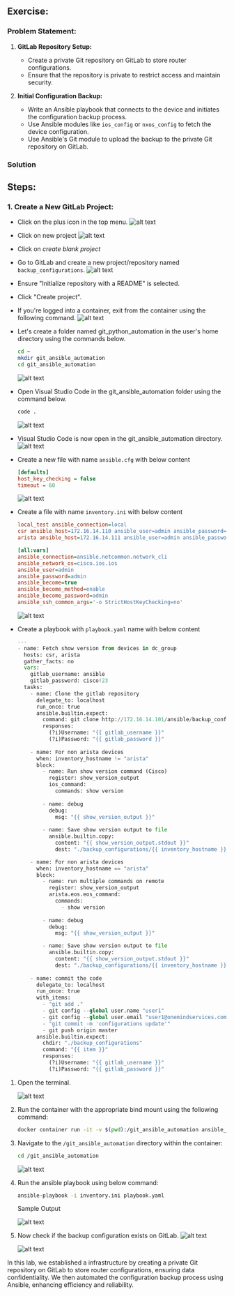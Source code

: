 ##  Exercise:
### Problem Statement:

1. **GitLab Repository Setup:**
   - Create a private Git repository on GitLab to store router configurations.
   - Ensure that the repository is private to restrict access and maintain security.

2. **Initial Configuration Backup:**
   - Write an Ansible playbook that connects to the device and initiates the configuration backup process.
   - Use Ansible modules like `ios_config` or `nxos_config` to fetch the device configuration.
   - Use Ansible's Git module to upload the backup to the private Git repository on GitLab.


### Solution
## Steps:

### 1. Create a New GitLab Project:
- Click on the plus icon in the top menu.
  ![alt text](image.png)
- Click on new project
  ![alt text](image-1.png)
- Click on *create blank project*
- Go to GitLab and create a new project/repository named `backup_configurations`.
  ![alt text](image-20.png)
- Ensure "Initialize repository with a README" is selected.
- Click "Create project".

- If you're logged into a container, exit from the container using the following command.
  ![alt text](image-14.png)

- Let's create a folder named git_python_automation in the user's home directory using the commands below.
  ```sh
  cd ~
  mkdir git_ansible_automation
  cd git_ansible_automation
  ```
  ![alt text](image-15.png)


- Open Visual Studio Code in the git_ansible_automation folder using the command below.
  ```sh
  code .
  ```
  ![alt text](image-16.png)
 
- Visual Studio Code is now open in the git_ansible_automation directory.
   ![alt text](image-7.png)
  
- Create a new file with name `ansible.cfg` with below content
  ```ini
  [defaults]
  host_key_checking = false
  timeout = 60
  ```
  ![alt text](image-28.png)

- Create a file with name `inventory.ini` with below content
  ```ini
  local_test ansible_connection=local
  csr ansible_host=172.16.14.110 ansible_user=admin ansible_password=admin
  arista ansible_host=172.16.14.111 ansible_user=admin ansible_password=admin ansible_connection=network_cli ansible_network_os=eos
  
  [all:vars]
  ansible_connection=ansible.netcommon.network_cli
  ansible_network_os=cisco.ios.ios
  ansible_user=admin
  ansible_password=admin
  ansible_become=true
  ansible_become_method=enable
  ansible_become_password=admin
  ansible_ssh_common_args='-o StrictHostKeyChecking=no'
  ```
  
  ![alt text](image-18.png)

- Create a playbook with `playbook.yaml` name with below content
  ```python
  ---
  - name: Fetch show version from devices in dc_group
    hosts: csr, arista
    gather_facts: no
    vars: 
      gitlab_username: ansible
      gitlab_password: cisco!23
    tasks:
      - name: Clone the gitlab repository
        delegate_to: localhost
        run_once: true
        ansible.builtin.expect:
          command: git clone http://172.16.14.101/ansible/backup_configurations.git --verbose
          responses:
            (?i)Username: "{{ gitlab_username }}"
            (?i)Password: "{{ gitlab_password }}"
      
      - name: For non arista devices
        when: inventory_hostname != "arista"
        block:
          - name: Run show version command (Cisco)
            register: show_version_output
            ios_command:
              commands: show version
          
          - name: debug
            debug:
              msg: "{{ show_version_output }}"
          
          - name: Save show version output to file
            ansible.builtin.copy:
              content: "{{ show_version_output.stdout }}"
              dest: "./backup_configurations/{{ inventory_hostname }}_show_version.txt"
  
      - name: For non arista devices
        when: inventory_hostname == "arista"
        block:
          - name: run multiple commands on remote 
            register: show_version_output
            arista.eos.eos_command:
              commands:
                - show version
          
          - name: debug
            debug:
              msg: "{{ show_version_output }}"
  
          - name: Save show version output to file
            ansible.builtin.copy:
              content: "{{ show_version_output.stdout }}"
              dest: "./backup_configurations/{{ inventory_hostname }}_show_version.txt"
      
      - name: commit the code
        delegate_to: localhost
        run_once: true
        with_items:
          - "git add ."
          - git config --global user.name "user1"
          - git config --global user.email "user1@onemindservices.com"
          - "git commit -m 'configurations update'"
          - git push origin master
        ansible.builtin.expect:
          chdir: "./backup_configurations"
          command: "{{ item }}"
          responses:
            (?i)Username: "{{ gitlab_username }}"
            (?i)Password: "{{ gitlab_password }}"
  
  ```

1. Open the terminal.

   ![alt text](image-22.png)

2. Run the container with the appropriate bind mount using the following command:

   ```sh
   docker container run -it -v $(pwd):/git_ansible_automation ansible_lab
   ```
3. Navigate to the `/git_ansible_automation` directory within the container:

   ```sh
   cd /git_ansible_automation
   ```

   ![alt text](image-23.png)

4. Run the ansible playbook using below command:

   ```sh
   ansible-playbook -i inventory.ini playbook.yaml
   ```
   Sample Output
   
   ![alt text](image-25.png)

5. Now check if the backup configuration exists on GitLab.
   ![alt text](image-26.png)
   
   ![alt text](image-27.png)


In this lab, we established a infrastructure by creating a private Git repository on GitLab to store router configurations, ensuring data confidentiality. We then automated the configuration backup process using Ansible, enhancing efficiency and reliability.
